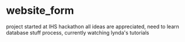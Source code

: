 # website_form

project started at IHS hackathon
all ideas are appreciated, need to learn database stuff process, currently watching lynda's tutorials
